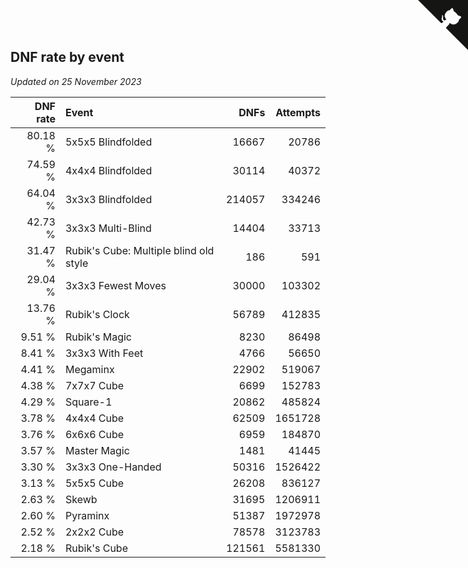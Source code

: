 ## DNF rate by event

*Updated on 25 November 2023*

| DNF rate | Event | DNFs | Attempts |
| ---: | :--- | ---: | ---: |
| 80.18 % | 5x5x5 Blindfolded | 16667 | 20786 |
| 74.59 % | 4x4x4 Blindfolded | 30114 | 40372 |
| 64.04 % | 3x3x3 Blindfolded | 214057 | 334246 |
| 42.73 % | 3x3x3 Multi-Blind | 14404 | 33713 |
| 31.47 % | Rubik's Cube: Multiple blind old style | 186 | 591 |
| 29.04 % | 3x3x3 Fewest Moves | 30000 | 103302 |
| 13.76 % | Rubik's Clock | 56789 | 412835 |
| 9.51 % | Rubik's Magic | 8230 | 86498 |
| 8.41 % | 3x3x3 With Feet | 4766 | 56650 |
| 4.41 % | Megaminx | 22902 | 519067 |
| 4.38 % | 7x7x7 Cube | 6699 | 152783 |
| 4.29 % | Square-1 | 20862 | 485824 |
| 3.78 % | 4x4x4 Cube | 62509 | 1651728 |
| 3.76 % | 6x6x6 Cube | 6959 | 184870 |
| 3.57 % | Master Magic | 1481 | 41445 |
| 3.30 % | 3x3x3 One-Handed | 50316 | 1526422 |
| 3.13 % | 5x5x5 Cube | 26208 | 836127 |
| 2.63 % | Skewb | 31695 | 1206911 |
| 2.60 % | Pyraminx | 51387 | 1972978 |
| 2.52 % | 2x2x2 Cube | 78578 | 3123783 |
| 2.18 % | Rubik's Cube | 121561 | 5581330 |


<a href="https://github.com/jonatanklosko/wca_statistics" class="github-corner" aria-label="View source on Github"><svg width="80" height="80" viewBox="0 0 250 250" style="fill:#151513; color:#fff; position: absolute; top: 0; border: 0; right: 0;" aria-hidden="true"><path d="M0,0 L115,115 L130,115 L142,142 L250,250 L250,0 Z"></path><path d="M128.3,109.0 C113.8,99.7 119.0,89.6 119.0,89.6 C122.0,82.7 120.5,78.6 120.5,78.6 C119.2,72.0 123.4,76.3 123.4,76.3 C127.3,80.9 125.5,87.3 125.5,87.3 C122.9,97.6 130.6,101.9 134.4,103.2" fill="currentColor" style="transform-origin: 130px 106px;" class="octo-arm"></path><path d="M115.0,115.0 C114.9,115.1 118.7,116.5 119.8,115.4 L133.7,101.6 C136.9,99.2 139.9,98.4 142.2,98.6 C133.8,88.0 127.5,74.4 143.8,58.0 C148.5,53.4 154.0,51.2 159.7,51.0 C160.3,49.4 163.2,43.6 171.4,40.1 C171.4,40.1 176.1,42.5 178.8,56.2 C183.1,58.6 187.2,61.8 190.9,65.4 C194.5,69.0 197.7,73.2 200.1,77.6 C213.8,80.2 216.3,84.9 216.3,84.9 C212.7,93.1 206.9,96.0 205.4,96.6 C205.1,102.4 203.0,107.8 198.3,112.5 C181.9,128.9 168.3,122.5 157.7,114.1 C157.9,116.9 156.7,120.9 152.7,124.9 L141.0,136.5 C139.8,137.7 141.6,141.9 141.8,141.8 Z" fill="currentColor" class="octo-body"></path></svg></a><style>.github-corner:hover .octo-arm{animation:octocat-wave 560ms ease-in-out}@keyframes octocat-wave{0%,100%{transform:rotate(0)}20%,60%{transform:rotate(-25deg)}40%,80%{transform:rotate(10deg)}}@media (max-width:500px){.github-corner:hover .octo-arm{animation:none}.github-corner .octo-arm{animation:octocat-wave 560ms ease-in-out}}</style>
